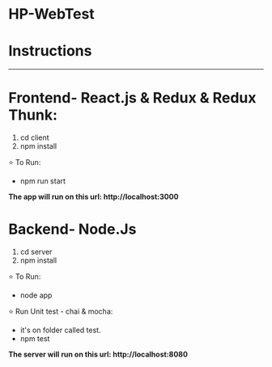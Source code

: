 # HP-WebTest

# Instructions
-----
# Frontend- React.js & Redux & Redux Thunk:
1. cd client
2. npm install

⭐ To Run:
- npm run start

**The app will run on this url: http://localhost:3000**

# Backend- Node.Js
1. cd server
2. npm install

⭐ To Run:
- node app

⭐ Run Unit test - chai & mocha:
- it's on folder called test.
- npm test

**The server will run on this url: http://localhost:8080**
